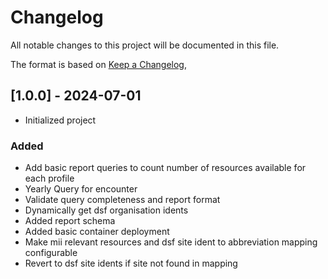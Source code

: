 # Changelog

All notable changes to this project will be documented in this file.

The format is based on [Keep a Changelog](https://keepachangelog.com/en/1.0.0/),


## [1.0.0] - 2024-07-01

- Initialized project

### Added

- Add basic report queries to count number of resources available for each profile
- Yearly Query for encounter
- Validate query completeness and report format
- Dynamically get dsf organisation idents
- Added report schema
- Added basic container deployment
- Make mii relevant resources and dsf site ident to abbreviation mapping configurable
- Revert to dsf site idents if site not found in mapping
